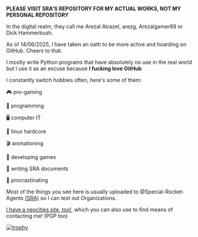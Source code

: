 **PLEASE VISIT SRA'S REPOSITORY FOR MY ACTUAL WORKS, NOT MY PERSONAL REPOSITORY**

In the digital realm, they call me Arezal Atrazel, arezg, Arezalgamer89 or Dick Hammerbush.

As of 14/06/2025, I have taken an oath to be more active and hoarding on GitHub. Cheers to that.

I mostly write Python programs that have absolutely no use in the real world but I use it as an excuse because **I fucking love GitHub**

I constantly switch hobbies often, here's some of them:

🎮 pro-gaming

📑 programming

🖥 computer IT

🐧 linux hardcore

🎬 animationing

💾 developing games

📜 writing SRA documents

🛌 procrastinating


Most of the things you see here is usually uploaded to @Special-Rocket-Agents [\(SRA)](https://github.com/Special-Rocket-Agents) so I can test out Organizations.

[I have a neocities site, too!](https://arezg.neocities.org), which you can also use to find means of contacting me! (PGP too)

[![trophy](https://github-profile-trophy.vercel.app/?username=ArezalGame89)](https://github.com/ryo-ma/github-profile-trophy)
